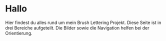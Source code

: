 # Hallo
Hier findest du alles rund um mein Brush Lettering Projekt.
Diese Seite ist in drei Bereiche aufgeteilt. Die Bilder sowie die Navigation helfen bei der Orientierung.

